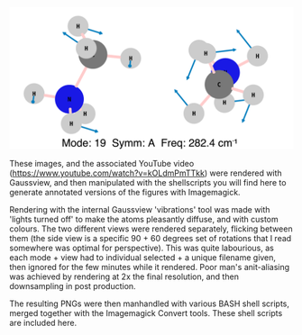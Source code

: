 ![Mode 18 annotated](annotated_m01_merged_0048.png)

These images, and the associated YouTube video (https://www.youtube.com/watch?v=kOLdmPmTTkk) 
were rendered with Gaussview, and then manipulated with the shellscripts you will find here to generate annotated 
versions of the figures with Imagemagick. 

Rendering with the internal Gaussview 'vibrations' tool was made with 
'lights turned off' to make the atoms pleasantly diffuse, and with custom colours.
The two different views were rendered separately, flicking between them 
(the side view is a specific 90 + 60 degrees set of rotations that I read somewhere was optimal for perspective). 
This was quite labourious, as each mode + view had to individual selected + 
a unique filename given, then ignored for the few minutes while it rendered. 
Poor man's anit-aliasing was achieved by rendering at 2x the final resolution, and then downsampling in post production. 

The resulting PNGs were then manhandled with various BASH shell scripts, 
merged together with the Imagemagick Convert tools. 
These shell scripts are included here.

